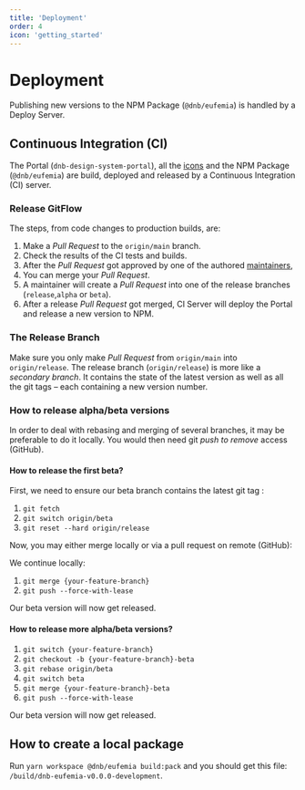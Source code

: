 ```yaml
---
title: 'Deployment'
order: 4
icon: 'getting_started'
---
```


# Deployment

Publishing new versions to the NPM Package (`@dnb/eufemia`) is handled by a Deploy Server.

## Continuous Integration (CI)

The Portal (`dnb-design-system-portal`), all the [icons](https://eufemia.dnb.no/icons/) and the NPM Package (`@dnb/eufemia`) are build, deployed and released by a Continuous Integration (CI) server.

### Release GitFlow

The steps, from code changes to production builds, are:

1. Make a _Pull Request_ to the `origin/main` branch.
1. Check the results of the CI tests and builds.
1. After the _Pull Request_ got approved by one of the authored [maintainers](https://github.com/dnbexperience/eufemia/graphs/contributors),
1. You can merge your _Pull Request_.
1. A maintainer will create a _Pull Request_ into one of the release branches (`release`,`alpha` or `beta`).
1. After a release _Pull Request_ got merged, CI Server will deploy the Portal and release a new version to NPM.

### The Release Branch

Make sure you only make _Pull Request_ from `origin/main` into `origin/release`.
The release branch (`origin/release`) is more like a _secondary branch_. It contains the state of the latest version as well as all the git tags – each containing a new version number.

### How to release alpha/beta versions

In order to deal with rebasing and merging of several branches, it may be preferable to do it locally. You would then need git _push to remove_ access (GitHub).

#### How to release the first beta?

First, we need to ensure our beta branch contains the latest git tag :

1. `git fetch`
2. `git switch origin/beta`
3. `git reset --hard origin/release`

Now, you may either merge locally or via a pull request on remote (GitHub):

We continue locally:

1. `git merge {your-feature-branch}`
2. `git push --force-with-lease`

Our beta version will now get released.

#### How to release more alpha/beta versions?

1. `git switch {your-feature-branch}`
2. `git checkout -b {your-feature-branch}-beta`
3. `git rebase origin/beta`
4. `git switch beta`
5. `git merge {your-feature-branch}-beta`
6. `git push --force-with-lease`

Our beta version will now get released.

## How to create a local package

Run `yarn workspace @dnb/eufemia build:pack` and you should get this file: `/build/dnb-eufemia-v0.0.0-development`.
